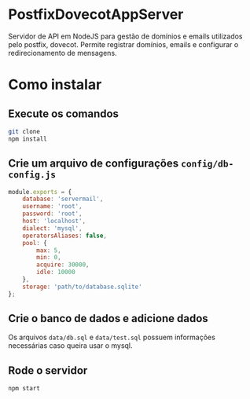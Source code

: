 # PostfixDovecotAppServer

Servidor de API em NodeJS para gestão de domínios e emails utilizados pelo postfix, dovecot. Permite registrar domínios, emails e configurar o redirecionamento de mensagens.


# Como instalar


## Execute os comandos
```sh
git clone 
npm install
```

## Crie um arquivo de configurações `config/db-config.js`
```js
module.exports = {
    database: 'servermail',
    username: 'root',
    password: 'root',
    host: 'localhost',
    dialect: 'mysql',
    operatorsAliases: false,
    pool: {
        max: 5,
        min: 0,
        acquire: 30000,
        idle: 10000
    },
    storage: 'path/to/database.sqlite'
};
```

## Crie o banco de dados e adicione dados

Os arquivos `data/db.sql` e `data/test.sql` possuem informações necessárias caso queira usar o mysql.


## Rode o servidor
```
npm start
```